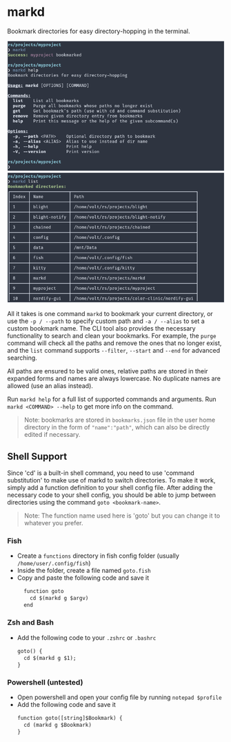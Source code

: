 # markd
Bookmark directories for easy directory-hopping in the terminal.

![](https://github.com/VoltaireNoir/markd/blob/main/screen1.png?raw=true)
![](https://github.com/VoltaireNoir/markd/blob/main/screen2.png?raw=true)

All it takes is one command `markd` to bookmark your current directory, or use the `-p / --path` to specify custom path and `-a / --alias` to set a custom bookmark name. The CLI tool also provides the necessary functionality to search and clean your bookmarks. For example, the `purge` command will check all the paths and remove the ones that no longer exist, and the `list` command supports `--filter`, `--start` and `--end` for advanced searching.

All paths are ensured to be valid ones, relative paths are stored in their expanded forms and names are always lowercase. No duplicate names are allowed (use an alias instead).

Run `markd help` for a full list of supported commands and arguments. Run `markd <COMMAND> --help` to get more info on the command.

> Note: bookmarks are stored in `bookmarks.json` file in the user home directory in the form of `"name":"path"`, which can also be directly edited if necessary.

## Shell Support
Since 'cd' is a built-in shell command, you need to use 'command substitution' to make use of markd to switch directories.
To make it work, simply add a function definition to your shell config file. After adding the necessary code to your shell config, you should be able to jump between directories using the command `goto <bookmark-name>`.
> Note: The function name used here is 'goto' but you can change it to whatever you prefer.

### Fish
- Create a `functions` directory in fish config folder (usually `/home/user/.config/fish`)
- Inside the folder, create a file named `goto.fish`
- Copy and paste the following code and save it
    ```
      function goto
        cd $(markd g $argv)
      end
    ```
### Zsh and Bash
- Add the following code to your `.zshrc` or `.bashrc`
    ```
    goto() {
      cd $(markd g $1);
    }
    ```
### Powershell (untested)
- Open powershell and open your config file by running `notepad $profile`
- Add the following code and save it
    ```
    function goto([string]$Bookmark) {
      cd (markd g $Bookmark)
    }
    ```
